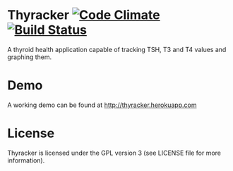 # Thyracker [![Code Climate](https://codeclimate.com/github/zaid/thyracker.png)](https://codeclimate.com/github/zaid/thyracker) [![Build Status](https://travis-ci.org/zaid/thyracker.png)](https://travis-ci.org/zaid/thyracker)
A thyroid health application capable of tracking TSH, T3 and T4 values and graphing them.

# Demo
A working demo can be found at http://thyracker.herokuapp.com

# License
Thyracker is licensed under the GPL version 3 (see LICENSE file for more information).
